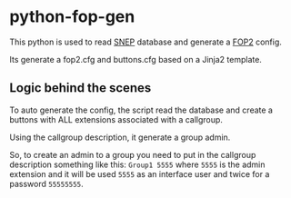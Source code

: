 # python-fop-gen

This python is used to read [SNEP](http://snep.com.br/en/) database and generate a [FOP2](https://www.fop2.com/) config.

Its generate a fop2.cfg and buttons.cfg based on a Jinja2 template.

## Logic behind the scenes

To auto generate the config, the script read the database and create a buttons with ALL extensions associated with a callgroup.

Using the callgroup description, it generate a group admin.

So, to create an admin to a group you need to put in the callgroup description something like this: `Group1 5555` where `5555` is the admin extension and it will be used `5555` as an interface user and twice for a password `55555555`.